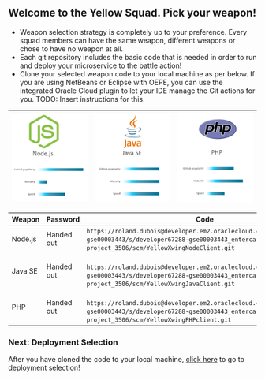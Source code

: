 ## Welcome to the Yellow Squad. Pick your weapon! ##

+ Weapon selection strategy is completely up to your preference. Every squad members can have the same weapon, different weapons or chose to have no weapon at all.
+ Each git repository includes the basic code that is needed in order to run and deploy your microservice to the battle action!
+ Clone your selected weapon code to your local machine as per below. If you are using NetBeans or Eclipse with OEPE, you can use the integrated Oracle Cloud plugin to let your IDE manage the Git actions for you. TODO: Insert instructions for this.

| ![Red Squad](nodejs.png)  | ![Blue Squad](javase.png) | ![Black Squad](php.png) |
|:---:|:---:|:---:|

| Weapon        | Password     | Code  |
| ------------- |-------------| -----|
| Node.js      | Handed out | ``` https://roland.dubois@developer.em2.oraclecloud.com/developer67288-gse00003443/s/developer67288-gse00003443_entercard-project_3506/scm/YellowXwingNodeClient.git ``` |
| Java SE      | Handed out      |   ```  https://roland.dubois@developer.em2.oraclecloud.com/developer67288-gse00003443/s/developer67288-gse00003443_entercard-project_3506/scm/YellowXwingJavaClient.git ``` |
| PHP | Handed out      |  ```  https://roland.dubois@developer.em2.oraclecloud.com/developer67288-gse00003443/s/developer67288-gse00003443_entercard-project_3506/scm/YellowXwingPHPclient.git ``` |

### Next: Deployment Selection ###

After you have cloned the code to your local machine, [click here](../deployment.md) to go to deployment selection!
